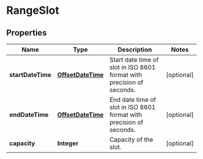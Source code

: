 
# RangeSlot

## Properties
Name | Type | Description | Notes
------------ | ------------- | ------------- | -------------
**startDateTime** | [**OffsetDateTime**](OffsetDateTime.md) | Start date time of slot in ISO 8601 format with precision of seconds. |  [optional]
**endDateTime** | [**OffsetDateTime**](OffsetDateTime.md) | End date time of slot in ISO 8601 format with precision of seconds. |  [optional]
**capacity** | **Integer** | Capacity of the slot. |  [optional]



